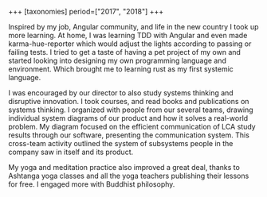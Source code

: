 +++
[taxonomies]
period=["2017", "2018"]
+++


Inspired by my job, Angular community, and life in the new country I took up more learning. At home, I was learning TDD with Angular and even made karma-hue-reporter which would adjust the lights according to passing or failing tests. I tried to get a taste of having a pet project of my own and started looking into designing my own programming language and environment. Which brought me to learning rust as my first systemic language.

I was encouraged by our director to also study systems thinking and disruptive innovation. I took courses, and read books and publications on systems thinking. I organized with people from our several teams, drawing individual system diagrams of our product and how it solves a real-world problem. My diagram focused on the efficient communication of LCA study results through our software, presenting the communication system. This cross-team activity outlined the system of subsystems people in the company saw in itself and its product.

My yoga and meditation practice also improved a great deal, thanks to Ashtanga yoga classes and all the yoga teachers publishing their lessons for free. I engaged more with Buddhist philosophy.